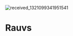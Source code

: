![received_1321099341951541](https://github.com/Rauvic/Rauvs/assets/99146377/d9187f3e-53e8-430e-8a80-c2dc4abbcf3b)
# Rauvs
